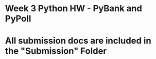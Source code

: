 # Week 3 Python HW - PyBank and PyPoll
# All submission docs are included in the "Submission" Folder 
